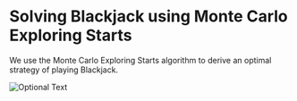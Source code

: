 # Solving Blackjack using Monte Carlo Exploring Starts

We use the Monte Carlo Exploring Starts algorithm to derive an optimal strategy of playing Blackjack.

![Optional Text](https://github.com/unital/Monte-Carlo-Exploring-Starts/blob/master/hard_total.png)
